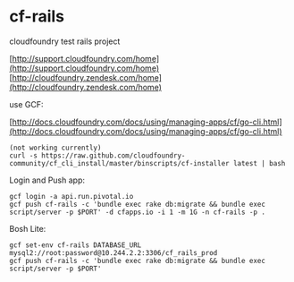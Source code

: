 cf-rails
========

cloudfoundry test rails project

[http://support.cloudfoundry.com/home](http://support.cloudfoundry.com/home)
[http://cloudfoundry.zendesk.com/home](http://cloudfoundry.zendesk.com/home)


use GCF:

[http://docs.cloudfoundry.com/docs/using/managing-apps/cf/go-cli.html](http://docs.cloudfoundry.com/docs/using/managing-apps/cf/go-cli.html)

    (not working currently)
    curl -s https://raw.github.com/cloudfoundry-community/cf_cli_install/master/binscripts/cf-installer latest | bash

Login and Push app:

    gcf login -a api.run.pivotal.io
    gcf push cf-rails -c 'bundle exec rake db:migrate && bundle exec script/server -p $PORT' -d cfapps.io -i 1 -m 1G -n cf-rails -p .

Bosh Lite:

    gcf set-env cf-rails DATABASE_URL mysql2://root:password@10.244.2.2:3306/cf_rails_prod
    gcf push cf-rails -c 'bundle exec rake db:migrate && bundle exec script/server -p $PORT'
